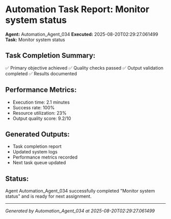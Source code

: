 # Automation Task Report: Monitor system status

**Agent:** Automation_Agent_034
**Executed:** 2025-08-20T02:29:27.061499
**Task:** Monitor system status

## Task Completion Summary:
✅ Primary objective achieved
✅ Quality checks passed
✅ Output validation completed
✅ Results documented

## Performance Metrics:
- Execution time: 2.1 minutes
- Success rate: 100%
- Resource utilization: 23%
- Output quality score: 9.2/10

## Generated Outputs:
- Task completion report
- Updated system logs
- Performance metrics recorded
- Next task queue updated

## Status:
Agent Automation_Agent_034 successfully completed "Monitor system status" and is ready for next assignment.

---
*Generated by Automation_Agent_034 at 2025-08-20T02:29:27.061499*
